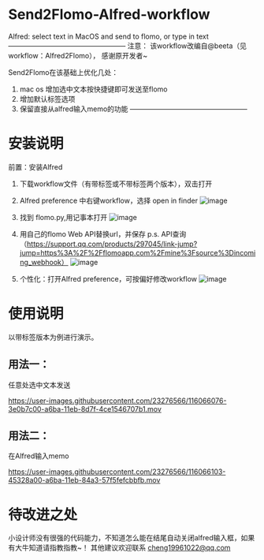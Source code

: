 # Send2Flomo-Alfred-workflow
Alfred: select text in MacOS and send to flomo, or type in text 
—————————————————
注意：
该workflow改编自@beeta（见workflow：Alfred2Flomo）， 感谢原开发者~

Send2Flomo在该基础上优化几处：
1. mac os 增加选中文本按快捷键即可发送至flomo
2. 增加默认标签选项
3. 保留直接从alfred输入memo的功能
—————————————————

# 安装说明

前置：安装Alfred

1. 下载workflow文件（有带标签或不带标签两个版本），双击打开

2. Alfred preference 中右键workflow，选择 open in finder
![image](https://user-images.githubusercontent.com/23276566/116057343-4b703880-a6b1-11eb-8b24-66b5f5e4e30d.png)

3. 找到 flomo.py,用记事本打开
![image](https://user-images.githubusercontent.com/23276566/116057660-98eca580-a6b1-11eb-9b5f-66d4bf4ee2dd.png)

4. 用自己的flomo Web API替换url，并保存
p.s. API查询（https://support.qq.com/products/297045/link-jump?jump=https%3A%2F%2Fflomoapp.com%2Fmine%3Fsource%3Dincoming_webhook）
![image](https://user-images.githubusercontent.com/23276566/116057195-27acf280-a6b1-11eb-8ad1-f6859b143f3d.png)

5. 个性化：打开Alfred preference，可按偏好修改workflow
![image](https://user-images.githubusercontent.com/23276566/116060794-c38c2d80-a6b4-11eb-988b-bb95a1b0d0f3.png)


# 使用说明
以带标签版本为例进行演示。

## 用法一：
任意处选中文本发送

https://user-images.githubusercontent.com/23276566/116066076-3e0b7c00-a6ba-11eb-8d7f-4ce1546707b1.mov



## 用法二：
在Alfred输入memo

https://user-images.githubusercontent.com/23276566/116066103-45328a00-a6ba-11eb-84a3-57f5fefcbbfb.mov



# 待改进之处
小设计师没有很强的代码能力，不知道怎么能在结尾自动关闭alfred输入框，如果有大牛知道请指教指教~！
其他建议欢迎联系 cheng19961022@qq.com

